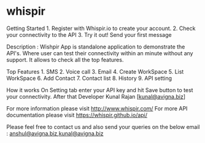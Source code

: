 # whispir
Getting Started
		1. Register with Whispir.io to create your account.
		2. Check your connectivity to the API
		3. Try it out! Send your first message
		
Description :
	Wishpir App is standalone application to demonstrate the API's. Where user can test their connectivity within an minute without any support. It allows to check all the top features.
	
Top Features
	1. SMS
    2. Voice call
    3. Email
    4. Create WorkSpace 
	5. List WorkSpace
	6. Add Contact
	7. Contact list
	8. History
	9. API setting

How it works 
		On Setting tab enter your API key and hit Save button to test your connectivity. After that 
Developer 
	Kunal Rajan [kunal@avigna.biz]

For more information please visit http://www.whispir.com/
For more API documentation please visit https://whispir.github.io/api/

Please feel free to contact us and also send your queries on the below email :
anshul@avigna.biz,kunal@avigna.biz

